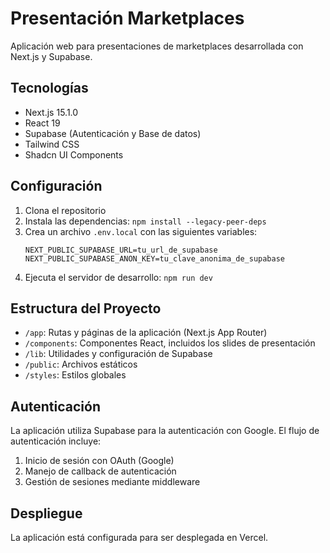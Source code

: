 # Presentación Marketplaces

Aplicación web para presentaciones de marketplaces desarrollada con Next.js y Supabase.

## Tecnologías

- Next.js 15.1.0
- React 19
- Supabase (Autenticación y Base de datos)
- Tailwind CSS
- Shadcn UI Components

## Configuración

1. Clona el repositorio
2. Instala las dependencias: `npm install --legacy-peer-deps`
3. Crea un archivo `.env.local` con las siguientes variables:
   ```
   NEXT_PUBLIC_SUPABASE_URL=tu_url_de_supabase
   NEXT_PUBLIC_SUPABASE_ANON_KEY=tu_clave_anonima_de_supabase
   ```
4. Ejecuta el servidor de desarrollo: `npm run dev`

## Estructura del Proyecto

- `/app`: Rutas y páginas de la aplicación (Next.js App Router)
- `/components`: Componentes React, incluidos los slides de presentación
- `/lib`: Utilidades y configuración de Supabase
- `/public`: Archivos estáticos
- `/styles`: Estilos globales

## Autenticación

La aplicación utiliza Supabase para la autenticación con Google. El flujo de autenticación incluye:

1. Inicio de sesión con OAuth (Google)
2. Manejo de callback de autenticación
3. Gestión de sesiones mediante middleware

## Despliegue

La aplicación está configurada para ser desplegada en Vercel.